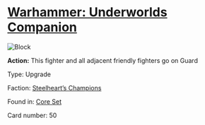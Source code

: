 # [Warhammer: Underworlds Companion](https://guidokessels.github.io/wh-underworlds)

  

![Block](https://warhammerunderworlds.com/wp-content/uploads/sites/6/2017/12/050_ENG-Block.png)

<b>Action:</b> This fighter and all adjacent friendly fighters go on Guard

Type: Upgrade

Faction: [Steelheart’s Champions](https://guidokessels.github.io/wh-underworlds/factions/steelhearts-champions.md)

Found in: [Core Set](https://guidokessels.github.io/wh-underworlds/locations/core-set.md)

Card number: 50
